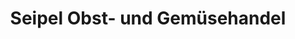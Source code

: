 ---
title: "Seipel Obst- und Gemüsehandel"
url: /ottersweier/seipel-obst-und-gemuesehandel/
shop: Gemüse & Obst
---